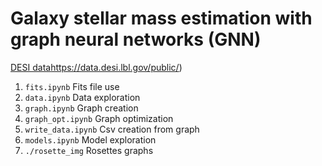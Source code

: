 # Galaxy stellar mass estimation with graph neural networks (GNN)

[DESI data](https://data.desi.lbl.gov/public/)https://data.desi.lbl.gov/public/)

1. `fits.ipynb` Fits file use
2. `data.ipynb` Data exploration
3. `graph.ipynb` Graph creation
4. `graph_opt.ipynb` Graph optimization
5. `write_data.ipynb` Csv creation from graph
6. `models.ipynb` Model exploration
7. `./rosette_img` Rosettes graphs
